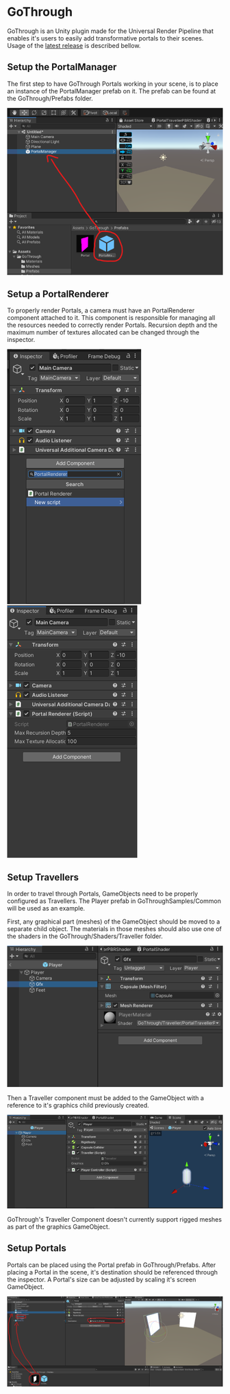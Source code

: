 # GoThrough

GoThrough is an Unity plugin made for the Universal Render Pipeline that enables it's users to easily add transformative portals to their scenes. Usage of the [latest release](https://github.com/lams3/GoThrough/releases/tag/v1.0.0) is described bellow.

##  Setup the PortalManager

The first step to have GoThrough Portals working in your scene, is to place an instance of the PortalManager prefab on it. The prefab can be found at the GoThrough/Prefabs folder.

![Drag the PortalManager prefab.](./Docs/PortalManager.png)

## Setup a PortalRenderer

To properly render Portals, a camera must have an PortalRenderer component attached to it. This component is responsible for managing all the resources needed to correctly render Portals. Recursion depth and the maximum number of textures allocated can be changed through the inspector.

![Add a PortalRenderer component to the Camera.](./Docs/PortalRenderer1.png)
![PortalRenderer component added.](./Docs/PortalRenderer2.png)

## Setup Travellers

In order to travel through Portals, GameObjects need to be properly configured as Travellers. The Player prefab in GoThroughSamples/Common will be used as an example. 

First, any graphical part (meshes) of the GameObject should be moved to a separate child object. The materials in those meshes should also use one of the shaders in the GoThrough/Shaders/Traveller folder.

![The Player prefab.](./Docs/PlayerGfx.png)

Then a Traveller component must be added to the GameObject with a reference to it's graphics child previously created.

![The Player prefab.](./Docs/PlayerPrefab.png)

GoThrough's Traveller Component doesn't currently support rigged meshes as part of the graphics GameObject.

## Setup Portals

Portals can be placed using the Portal prefab in GoThrough/Prefabs. After placing a Portal in the scene, it's destination should be referenced through the inspector. A Portal's size can be adjusted by scaling it's screen GameObject.

![The Portal prefab.](./Docs/Portal.png)
